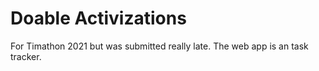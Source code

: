 # Doable Activizations
 For Timathon 2021 but was submitted really late. The web app is an task tracker.
